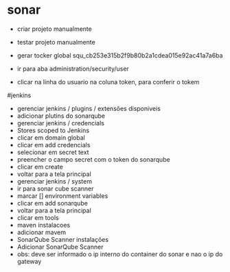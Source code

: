# sonar 

- criar projeto manualmente
- testar projeto manualmente
- gerar tocker global squ_cb253e315b2f9b80b2a1cdea015e92ac41a7a6ba

- ir para aba administration/security/user
- clicar na linha do usuario na coluna token, para conferir o tokem	


#jenkins

- gerenciar jenkins / plugins / extensões disponiveis
- adicionar plutins do sonarqube
- gerenciar jenkins / credencials
- Stores scoped to Jenkins
- clicar em domain global 
- clicar em add credencials
- selecionar em secret text
- preencher o campo secret com o token do sonarqube
- clicar em create
- voltar para a tela principal
- gerenciar jenkins / system
- ir para sonar cube scanner
- marcar [] environment variables
- clicar em add sonarqube
- voltar para a tela principal
- clicar em tools
- maven instalacoes
- adicionar mavem 
- SonarQube Scanner instalações
- Adicionar SonarQube Scanner
- obs: deve ser informado o ip interno do container do sonar e nao o ip do gateway
 	



